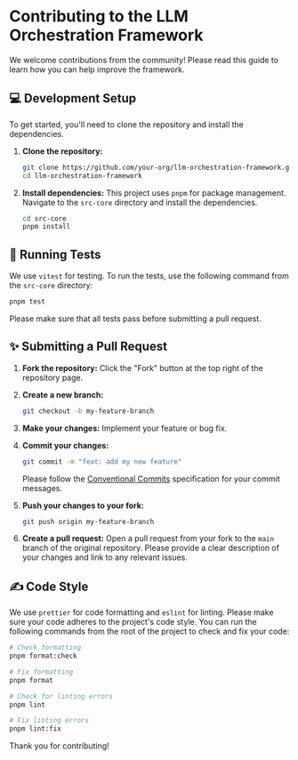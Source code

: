 # Contributing to the LLM Orchestration Framework

We welcome contributions from the community! Please read this guide to learn how you can help improve the framework.

## 💻 Development Setup

To get started, you'll need to clone the repository and install the dependencies.

1.  **Clone the repository:**
    ```bash
    git clone https://github.com/your-org/llm-orchestration-framework.git
    cd llm-orchestration-framework
    ```

2.  **Install dependencies:**
    This project uses `pnpm` for package management. Navigate to the `src-core` directory and install the dependencies.
    ```bash
    cd src-core
    pnpm install
    ```

## 🧪 Running Tests

We use `vitest` for testing. To run the tests, use the following command from the `src-core` directory:

```bash
pnpm test
```

Please make sure that all tests pass before submitting a pull request.

## ✨ Submitting a Pull Request

1.  **Fork the repository:**
    Click the "Fork" button at the top right of the repository page.

2.  **Create a new branch:**
    ```bash
    git checkout -b my-feature-branch
    ```

3.  **Make your changes:**
    Implement your feature or bug fix.

4.  **Commit your changes:**
    ```bash
    git commit -m "feat: add my new feature"
    ```
    Please follow the [Conventional Commits](https://www.conventionalcommits.org/en/v1.0.0/) specification for your commit messages.

5.  **Push your changes to your fork:**
    ```bash
    git push origin my-feature-branch
    ```

6.  **Create a pull request:**
    Open a pull request from your fork to the `main` branch of the original repository. Please provide a clear description of your changes and link to any relevant issues.

## ✍️ Code Style

We use `prettier` for code formatting and `eslint` for linting. Please make sure your code adheres to the project's code style. You can run the following commands from the root of the project to check and fix your code:

```bash
# Check formatting
pnpm format:check

# Fix formatting
pnpm format

# Check for linting errors
pnpm lint

# Fix linting errors
pnpm lint:fix
```

Thank you for contributing!